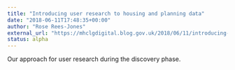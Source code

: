 ```yaml
---
title: "Introducing user research to housing and planning data"
date: "2018-06-11T17:48:35+00:00"
author: "Rose Rees-Jones"
external_url: "https://mhclgdigital.blog.gov.uk/2018/06/11/introducing-user-research-to-housing-and-planning-data/"
status: alpha
---
```


Our approach for user research during the discovery phase.
